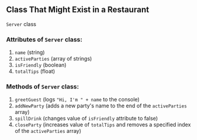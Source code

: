 ## Class That Might Exist in a Restaurant

`Server` class

### Attributes of `Server` class:

1. `name` (string)
1. `activeParties` (array of strings)
1. `isFriendly` (boolean)
1. `totalTips` (float)

### Methods of `Server` class:

1. `greetGuest` (logs `"Hi, I'm " + name` to the console)
1. `addNewParty` (adds a new party's name to the end of the `activeParties` array)
1. `spillDrink` (changes value of `isFriendly` attribute to false)
1. `closeParty` (increases value of `totalTips` and removes a specified index of the `activeParties` array)
